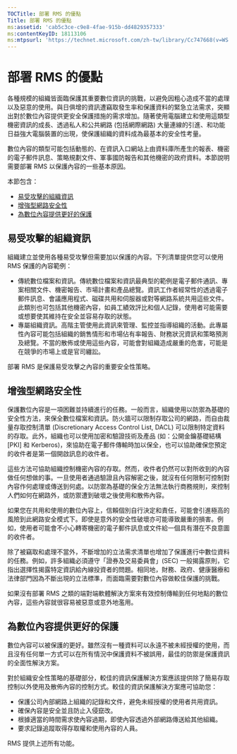 ```yaml
---
TOCTitle: 部署 RMS 的優點
Title: 部署 RMS 的優點
ms:assetid: 'cab5c3ce-c9e8-4fae-915b-dd4829357333'
ms:contentKeyID: 18113106
ms:mtpsurl: 'https://technet.microsoft.com/zh-tw/library/Cc747668(v=WS.10)'
---
```


部署 RMS 的優點
===============

各種規模的組織皆面臨保護其重要數位資訊的挑戰，以避免因粗心造成不當的處理以及惡意的使用。與日俱增的資訊遭竊取發生率和保護資料的緊急立法需求，突顯出對於數位內容提供更安全保護措施的需求增加。隨著使用電腦建立和使用這類型機密資訊的成長、透過私人和公共網路 (包括網際網路) 大量連線的引進、和功能日益強大電腦裝置的出現，使保護組織的資料成為最基本的安全性考量。

數位內容的類型可能包括動態的、在資訊入口網站上由資料庫所產生的報表、機密的電子郵件訊息、策略規劃文件、軍事國防報告和其他機密的政府資料。本節說明需要部署 RMS 以保護內容的一些基本原因。

本節包含：

-   [易受攻擊的組織資訊](#bkmk_2)
-   [增強型網路安全性](#bkmk_3)
-   [為數位內容提供更好的保護](#bkmk_4)

<span id="BKMK_2"></span>
易受攻擊的組織資訊
------------------

組織建立並使用各種易受攻擊但需要加以保護的內容。下列清單提供您可以使用 RMS 保護的內容範例：

-   傳統數位檔案和資訊。傳統數位檔案和資訊最典型的範例是電子郵件通訊、專案相關文件、機密報告、市場計畫和產品總覽。資訊工作者經常性的透過電子郵件訊息、會議應用程式、磁碟共用和伺服器或對等網路系統共用這些文件。此類別也可包括其他機密內容，如員工績效評比和個人記錄，使用者可能需要或想要使其維持在安全並容易存取的狀態。
-   專屬組織資訊。高階主管使用此資訊來管理、監控並指導組織的活動。此專屬性內容可能包括組織的銷售情形和市場佔有率報告、財務狀況資訊和策略預測及總覽。不當的散佈或使用這些內容，可能會對組織造成嚴重的危害，可能是在競爭的市場上或是官司纏訟。

部署 RMS 是保護易受攻擊之內容的重要安全性策略。

<span id="BKMK_3"></span>
增強型網路安全性
----------------

保護數位內容是一項困難並持續進行的任務。一般而言，組織使用以防禦為基礎的安全性方法，來保全數位檔案和資訊。防火牆可以限制存取公司的網路，而自由裁量存取控制清單 (Discretionary Access Control List, DACL) 可以限制特定資料的存取。此外，組織也可以使用加密和驗證技術及產品 (如：公開金鑰基礎結構 \[PKI\] 和 Kerberos)，來協助在電子郵件傳輸時加以保全，也可以協助確保您預定的收件者是第一個開啟訊息的收件者。

這些方法可協助組織控制機密內容的存取。然而，收件者仍然可以對所收到的內容做任何想做的事。一旦使用者通過驗證且內容解密之後，就沒有任何限制可控制對內容作何處理或傳送到何處。以防禦為基礎的保全方法無法執行商務規則，來控制人們如何在網路外，或防禦遭到破壞之後使用和散佈內容。

如果您在共用和使用的數位內容上，信賴個別自行決定和責任，可能會引進極高的風險到此網路安全模式下。即使是意外的安全性破壞亦可能導致嚴重的損害。例如，使用者可能會不小心轉寄機密的電子郵件訊息或文件給一個具有潛在不良意圖的收件者。

除了被竊取和處理不當外，不斷增加的立法需求清單也增加了保護進行中數位資料的任務。例如，許多組織必須遵守「證券及交易委員會」(SEC) 一般揭露原則，它指出選擇性揭露特定資訊給內線投資者的問題。相同地，財務、政府、健康醫療和法律部門因為不斷出現的立法標準，而面臨需要對數位內容做較佳保護的挑戰。

如果沒有部署 RMS 之類的端對端軟體解決方案來有效控制傳輸到任何地點的數位內容，這些內容就很容易被惡意或意外地濫用。

<span id="BKMK_4"></span>
為數位內容提供更好的保護
------------------------

數位內容可以被保護的更好。雖然沒有一種資料可以永遠不被未經授權的使用，而且沒有任何單一方式可以在所有情況中保護資料不被誤用，最佳的防禦是保護資訊的全面性解決方案。

對於組織安全性策略的基礎部分，較佳的資訊保護解決方案應該提供除了簡易存取控制以外使用及散佈內容的控制方式。較佳的資訊保護解決方案應可協助您：

-   保護公司內部網路上組織的記錄和文件，避免未經授權的使用者共用資訊。
-   確保內容是安全並且防止入侵竄改。
-   根據適當的時間需求使內容過期，即使內容透過外部網路傳送給其他組織。
-   要求記錄追蹤取得存取權和使用內容的人員。

RMS 提供上述所有功能。